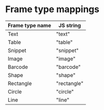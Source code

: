 # Frame type mappings


|Frame type name|JS string|
|---------------|---------|
|Text | "text" |
|Table | "table" |
|Snippet | "snippet" |
|Image | "image" |
|Barcode | "barcode" |
|Shape | "shape" |
|Rectangle | "rectangle" |
|Circle | "circle" |
|Line | "line" |
